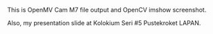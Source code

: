 This is OpenMV Cam M7 file output and OpenCV imshow screenshot.

Also, my presentation slide at Kolokium Seri #5 Pustekroket LAPAN.
